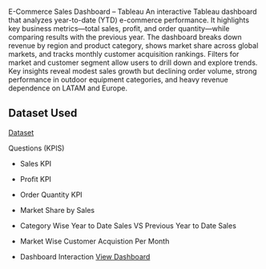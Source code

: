 E-Commerce Sales Dashboard – Tableau
An interactive Tableau dashboard that analyzes year-to-date (YTD) e-commerce performance. It highlights key business metrics—total sales, profit, and order quantity—while comparing results with the previous year. The dashboard breaks down revenue by region and product category, shows market share across global markets, and tracks monthly customer acquisition rankings. Filters for market and customer segment allow users to drill down and explore trends. Key insights reveal modest sales growth but declining order volume, strong performance in outdoor equipment categories, and heavy revenue dependence on LATAM and Europe.

## Dataset Used
<a href ="https://drive.google.com/file/d/1VenmPy5rLs50w0k_9qrH_FS20kJ42toW/view">Dataset</a>

Questions (KPIS)
- Sales KPI
- Profit KPI
- Order Quantity KPI
- Market Share by Sales
- Category Wise Year to Date Sales VS Previous Year to Date Sales
- Market Wise Customer Acquistion Per Month

- Dashboard Interaction <a href = "https://public.tableau.com/app/profile/harsh.jethwa6836/viz/ECommerceAnalysis_17588116985990/Dashboard1?publish=yes"> View Dashboard</a>


